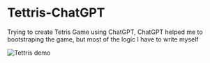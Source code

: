 # Tettris-ChatGPT

Trying to create Tetris Game using ChatGPT, ChatGPT helped me to bootstraping the game, but most of the logic I have to write myself


![Tettris demo](https://github.com/DastanIqbal/Tettris-ChatGPT/assets/4321834/db73712c-da7e-4ef6-ade6-440e63e9c658)
